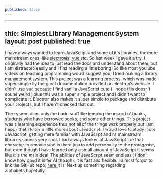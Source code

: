 ```yaml
---
published: false
---
```

---
title: Simplest Library Management System
layout: post
published: true
---
I have always wanted to learn JavaScript and some of it's libraries, the more mainstream ones, like <a href='https://www.electronjs.org/' target='_blank'>electronjs</a>,<a href='https://v3.vuejs.org/' target='_blank'> vue </a> etc. So last week I gave it a try, I originally had the idea to just read the docs and understand about them, but I am distracted easily and I find reading a little boring. So like most youtube videos on teaching programming would suggest you, I tried making a library management system. This project was a learning process, which was made super simple by the great documentation provided on electron's website. I didn't use vue because I find vanilla JavaScript cute ( I hope this doesn't sound weird ) plus this was a super simple project and I didn't want to complicate it. Electron also makes it super simple to package and distribute your projects, but I haven't checked that out.

The system does only the basic stuff like keeping the record of books, students who have borrowed books, and some other things. This project was a learning experience thus not all of the things work properly but I am happy that I know a little more about JavaScript. I would love to study more JavaScript, getting more familiar with JavaScript and its mainstream libraries sounds very cool. I had always looked at JavaScript like that character in a movie who is there just to add personality to the protagonist, but even though I have learned only a small amount of JavaScript it seems like it is the main deal. The abilities of JavaScript seem endless ( I don't know how good it is for AI though), it is fast and flexible. I almost forgot to link the GitHub repo, <a href='https://github.com/arogyad/simplelibrarymgmtsystem' target='_blank'> here </a> it is. Next up something regarding alphabets,hopefully.